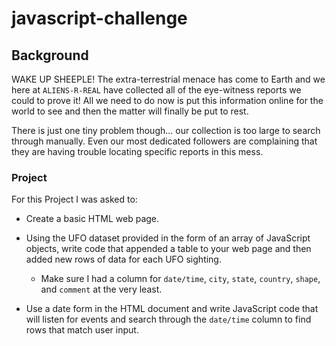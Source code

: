 # javascript-challenge

## Background

WAKE UP SHEEPLE! The extra-terrestrial menace has come to Earth and we here at `ALIENS-R-REAL` have collected all of the eye-witness reports we could to prove it! All we need to do now is put this information online for the world to see and then the matter will finally be put to rest.

There is just one tiny problem though... our collection is too large to search through manually. Even our most dedicated followers are complaining that they are having trouble locating specific reports in this mess.


### Project

For this Project I was asked to:

* Create a basic HTML web page.

* Using the UFO dataset provided in the form of an array of JavaScript objects, write code that appended a table to your web page and then added new rows of data for each UFO sighting.

  * Make sure I had a column for `date/time`, `city`, `state`, `country`, `shape`, and `comment` at the very least.

* Use a date form in the HTML document and write JavaScript code that will listen for events and search through the `date/time` column to find rows that match user input.
